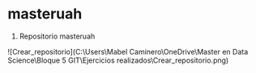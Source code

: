 # masteruah

1.	Repositorio masteruah 


![Crear_repositorio](C:\Users\Mabel Caminero\OneDrive\Master en Data Science\Bloque 5 GIT\Ejercicios realizados\Crear_repositorio.png)





